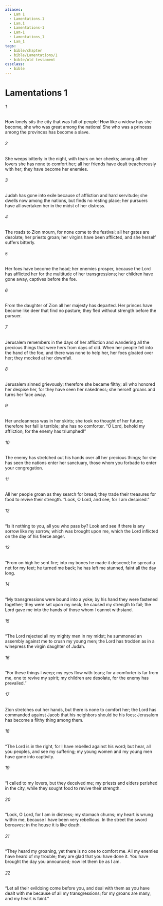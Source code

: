 ```yaml
---
aliases:
  - Lam 1
  - Lamentations.1
  - Lam.1
  - Lamentations-1
  - Lam-1
  - Lamentations_1
  - Lam_1
tags:
  - bible/chapter
  - bible/Lamentations/1
  - bible/old testament
cssclass:
  - bible
---
```


# Lamentations 1

###### 1
How lonely sits the city that was full of people! How like a widow has she become, she who was great among the nations! She who was a princess among the provinces has become a slave.
###### 2
She weeps bitterly in the night, with tears on her cheeks; among all her lovers she has none to comfort her; all her friends have dealt treacherously with her; they have become her enemies.
###### 3
Judah has gone into exile because of affliction and hard servitude; she dwells now among the nations, but finds no resting place; her pursuers have all overtaken her in the midst of her distress.
###### 4
The roads to Zion mourn, for none come to the festival; all her gates are desolate; her priests groan; her virgins have been afflicted, and she herself suffers bitterly.
###### 5
Her foes have become the head; her enemies prosper, because the Lord has afflicted her for the multitude of her transgressions; her children have gone away, captives before the foe.
###### 6
From the daughter of Zion all her majesty has departed. Her princes have become like deer that find no pasture; they fled without strength before the pursuer.
###### 7
Jerusalem remembers in the days of her affliction and wandering all the precious things that were hers from days of old. When her people fell into the hand of the foe, and there was none to help her, her foes gloated over her; they mocked at her downfall.
###### 8
Jerusalem sinned grievously; therefore she became filthy; all who honored her despise her, for they have seen her nakedness; she herself groans and turns her face away.
###### 9
Her uncleanness was in her skirts; she took no thought of her future; therefore her fall is terrible; she has no comforter. “O Lord, behold my affliction, for the enemy has triumphed!”
###### 10
The enemy has stretched out his hands over all her precious things; for she has seen the nations enter her sanctuary, those whom you forbade to enter your congregation.
###### 11
All her people groan as they search for bread; they trade their treasures for food to revive their strength. “Look, O Lord, and see, for I am despised.”
###### 12
“Is it nothing to you, all you who pass by? Look and see if there is any sorrow like my sorrow, which was brought upon me, which the Lord inflicted on the day of his fierce anger.
###### 13
“From on high he sent fire; into my bones he made it descend; he spread a net for my feet; he turned me back; he has left me stunned, faint all the day long.
###### 14
“My transgressions were bound into a yoke; by his hand they were fastened together; they were set upon my neck; he caused my strength to fail; the Lord gave me into the hands of those whom I cannot withstand.
###### 15
“The Lord rejected all my mighty men in my midst; he summoned an assembly against me to crush my young men; the Lord has trodden as in a winepress the virgin daughter of Judah.
###### 16
“For these things I weep; my eyes flow with tears; for a comforter is far from me, one to revive my spirit; my children are desolate, for the enemy has prevailed.”
###### 17
Zion stretches out her hands, but there is none to comfort her; the Lord has commanded against Jacob that his neighbors should be his foes; Jerusalem has become a filthy thing among them.
###### 18
“The Lord is in the right, for I have rebelled against his word; but hear, all you peoples, and see my suffering; my young women and my young men have gone into captivity.
###### 19
“I called to my lovers, but they deceived me; my priests and elders perished in the city, while they sought food to revive their strength.
###### 20
“Look, O Lord, for I am in distress; my stomach churns; my heart is wrung within me, because I have been very rebellious. In the street the sword bereaves; in the house it is like death.
###### 21
“They heard my groaning, yet there is no one to comfort me. All my enemies have heard of my trouble; they are glad that you have done it. You have brought the day you announced; now let them be as I am.
###### 22
“Let all their evildoing come before you, and deal with them as you have dealt with me because of all my transgressions; for my groans are many, and my heart is faint.”


